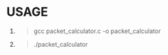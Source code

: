 # USAGE
1. > gcc packet_calculator.c -o packet_calculator
2. > ./packet_calculator <Tracer File> <Node Number> 

